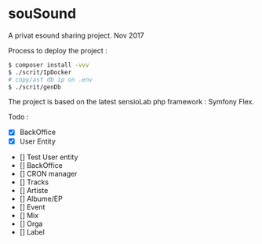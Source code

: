 # souSound

A privat esound sharing project. Nov 2017

Process to deploy the project :

```bash
$ composer install -vvv
$ ./scrit/IpDocker
# copy/ast db ip on .env
$ ./scrit/genDb
```

The project is based on the latest sensioLab php framework : Symfony Flex.

Todo :
 - [x] BackOffice
 - [x] User Entity
 - [] Test User entity
 - [] BackOffice
 - [] CRON manager
 - [] Tracks
 - [] Artiste
 - [] Albume/EP
 - [] Event
 - [] Mix
 - [] Orga
 - [] Label